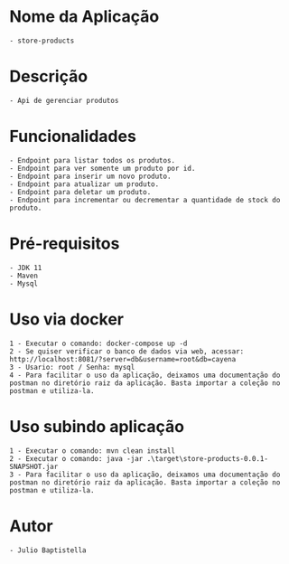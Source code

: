 # Nome da Aplicação

    - store-products

# Descrição
    - Api de gerenciar produtos

# Funcionalidades
    - Endpoint para listar todos os produtos.
    - Endpoint para ver somente um produto por id.
    - Endpoint para inserir um novo produto.
    - Endpoint para atualizar um produto.
    - Endpoint para deletar um produto.
    - Endpoint para incrementar ou decrementar a quantidade de stock do produto.

# Pré-requisitos

    - JDK 11
    - Maven
    - Mysql
    
# Uso via docker
    1 - Executar o comando: docker-compose up -d
    2 - Se quiser verificar o banco de dados via web, acessar: http://localhost:8081/?server=db&username=root&db=cayena
    3 - Usario: root / Senha: mysql
    4 - Para facilitar o uso da aplicação, deixamos uma documentação do postman no diretório raiz da aplicação. Basta importar a coleção no postman e utiliza-la.

# Uso subindo aplicação
    1 - Executar o comando: mvn clean install
    2 - Executar o comando: java -jar .\target\store-products-0.0.1-SNAPSHOT.jar
    3 - Para facilitar o uso da aplicação, deixamos uma documentação do postman no diretório raiz da aplicação. Basta importar a coleção no postman e utiliza-la.

# Autor
    - Julio Baptistella
